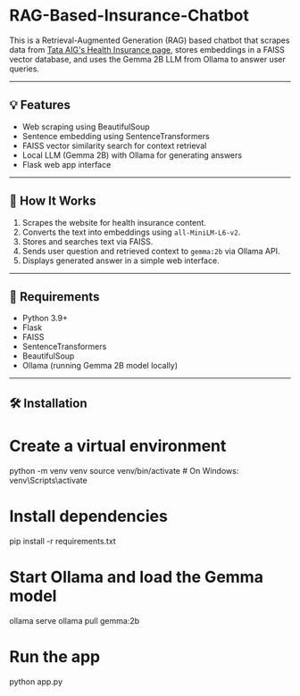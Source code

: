 # RAG-Based-Insurance-Chatbot

This is a Retrieval-Augmented Generation (RAG) based chatbot that scrapes data from [Tata AIG's Health Insurance page](https://www.tataaig.com/health-insurance), stores embeddings in a FAISS vector database, and uses the Gemma 2B LLM from Ollama to answer user queries.

---

## 💡 Features

- Web scraping using BeautifulSoup
- Sentence embedding using SentenceTransformers
- FAISS vector similarity search for context retrieval
- Local LLM (Gemma 2B) with Ollama for generating answers
- Flask web app interface

---

## 🚀 How It Works

1. Scrapes the website for health insurance content.
2. Converts the text into embeddings using `all-MiniLM-L6-v2`.
3. Stores and searches text via FAISS.
4. Sends user question and retrieved context to `gemma:2b` via Ollama API.
5. Displays generated answer in a simple web interface.

---

## 🔧 Requirements

- Python 3.9+
- Flask
- FAISS
- SentenceTransformers
- BeautifulSoup
- Ollama (running Gemma 2B model locally)

---

## 🛠 Installation

# Create a virtual environment
python -m venv venv
source venv/bin/activate      # On Windows: venv\Scripts\activate

# Install dependencies
pip install -r requirements.txt

# Start Ollama and load the Gemma model
ollama serve
ollama pull gemma:2b

# Run the app
python app.py
